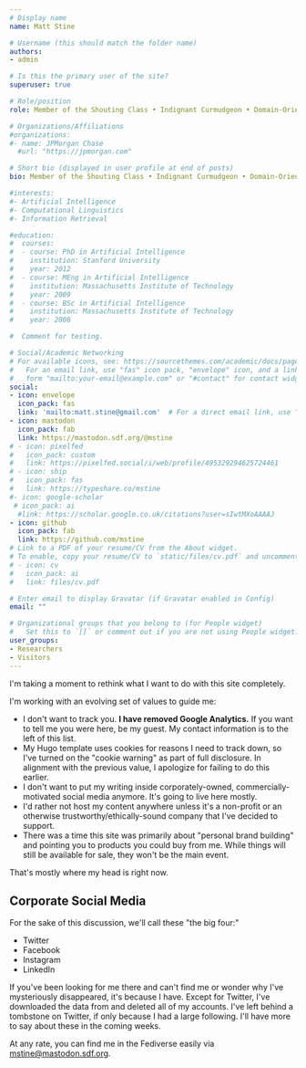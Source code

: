 ```yaml
---
# Display name
name: Matt Stine

# Username (this should match the folder name)
authors:
- admin

# Is this the primary user of the site?
superuser: true

# Role/position
role: Member of the Shouting Class • Indignant Curmudgeon • Domain-Oriented Adaptive Software Architectures • Bitter Southerner • PKM • Staff+ Engineer

# Organizations/Affiliations
#organizations:
#- name: JPMorgan Chase
  #url: "https://jpmorgan.com"

# Short bio (displayed in user profile at end of posts)
bio: Member of the Shouting Class • Indignant Curmudgeon • Domain-Oriented Adaptive Software Architectures • Bitter Southerner • PKM • Staff+ Engineer

#interests:
#- Artificial Intelligence
#- Computational Linguistics
#- Information Retrieval

#education:
#  courses:
#  - course: PhD in Artificial Intelligence
#    institution: Stanford University
#    year: 2012
#  - course: MEng in Artificial Intelligence
#    institution: Massachusetts Institute of Technology
#    year: 2009
#  - course: BSc in Artificial Intelligence
#    institution: Massachusetts Institute of Technology
#    year: 2008

#  Comment for testing.

# Social/Academic Networking
# For available icons, see: https://sourcethemes.com/academic/docs/page-builder/#icons
#   For an email link, use "fas" icon pack, "envelope" icon, and a link in the
#   form "mailto:your-email@example.com" or "#contact" for contact widget.
social:
- icon: envelope
  icon_pack: fas
  link: 'mailto:matt.stine@gmail.com'  # For a direct email link, use "mailto:test@example.org".
- icon: mastodon
  icon_pack: fab
  link: https://mastodon.sdf.org/@mstine
# - icon: pixelfed
#   icon_pack: custom
#   link: https://pixelfed.social/i/web/profile/495329294625724461
# - icon: ship
#   icon_pack: fas
#   link: https://typeshare.co/mstine
#- icon: google-scholar
 # icon_pack: ai
  #link: https://scholar.google.co.uk/citations?user=sIwtMXoAAAAJ
- icon: github
  icon_pack: fab
  link: https://github.com/mstine
# Link to a PDF of your resume/CV from the About widget.
# To enable, copy your resume/CV to `static/files/cv.pdf` and uncomment the lines below.
# - icon: cv
#   icon_pack: ai
#   link: files/cv.pdf

# Enter email to display Gravatar (if Gravatar enabled in Config)
email: ""

# Organizational groups that you belong to (for People widget)
#   Set this to `[]` or comment out if you are not using People widget.
user_groups:
- Researchers
- Visitors
---
```


I'm taking a moment to rethink what I want to do with this site completely.

I'm working with an evolving set of values to guide me:

- I don't want to track you. **I have removed Google Analytics.** If you want to tell me you were here, be my guest. My contact information is to the left of this list.
- My Hugo template uses cookies for reasons I need to track down, so I've turned on the "cookie warning" as part of full disclosure. In alignment with the previous value, I apologize for failing to do this earlier.
- I don't want to put my writing inside corporately-owned, commercially-motivated social media anymore. It's going to live here mostly.
- I'd rather not host my content anywhere unless it's a non-profit or an otherwise trustworthy/ethically-sound company that I've decided to support.
- There was a time this site was primarily about "personal brand building" and pointing you to products you could buy from me. While things will still be available for sale, they won't be the main event.

That's mostly where my head is right now.

## Corporate Social Media

For the sake of this discussion, we'll call these "the big four:"

- Twitter
- Facebook
- Instagram
- LinkedIn
  
If you've been looking for me there and can't find me or wonder why I've mysteriously disappeared, it's because I have. Except for Twitter, I've downloaded the data from and deleted all of my accounts. I've left behind a tombstone on Twitter, if only because I had a large following. I'll have more to say about these in the coming weeks.

At any rate, you can find me in the Fediverse easily via [mstine@mastodon.sdf.org](https://mastodon.sdf.org/@mstine).